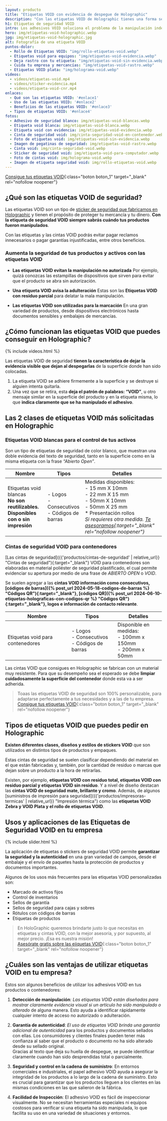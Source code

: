 ```yaml
---
layout: producto
title: "Etiquetas VOID con evidencia de despegue de Holographic"
description: "Con las etiquetas VOID de Holographic tienes una forma sencilla y eficaz de inspeccionar lo que transportas o vendes. Conoce nuestra línea"
h1: Etiquetas de seguridad VOID
intro: Los adhesivos VOID soluciona el problema de la manipulación indebida
hero: img/etiquetas-void-holographic.webp
jpg: img/etiquetas-void-holographic.jpg
alt: Fotografía de una etiqueta VOID
puntos-dolor:
  - Rollo de Etiquetas VOID: "img/rollo-etiquetas-void.webp"
  - Etiquetas void para equipos: "img/etiquetas-void-evidencia.webp"
  - Deja rastro con tu etiqueta: "img/etiquetas-void-sin-evidencia.webp"
  - Cuida tu empresa y mercancías: "img/etiquetas-void-rastro.webp"
  - Etiquetas VOID plata: "img/holograma-void.webp"
videos:
  - videos/etiquetas-void.mp4
  - videos/sticker-evidencia.mp4
  - videos/etiqueta-void-cnr.mp4
enlaces:
  - Qué son las etiquetas VOID: '#enlace1'
  - Uso de las etiquetas VOID: '#enlace2'
  - Beneficios de las etiquetas VOID: '#enlace3'
  - Tipos de etiquetas VOID: '#enlace4'
fotos:
  - Adhesivo de seguridad blanco: img/etiquetas-void-blancas.webp
  - Etiqueta void blanca: img/etiquetas-void-blanca.webp
  - Etiqueta void con evidencia: img/etiquetas-void-evidencia.webp
  - Cinta de seguridad void: img/cinta-seguridad-void-en-contenedor.webp
  - Foto de etiquetas void: img/etiquetas-void-sin-evidencia.webp
  - Imagen de pegatinas de seguridad: img/etiquetas-void-rastro.webp
  - Cinta void: img/cinta-seguridad-void.webp
  - Sticker de seguridad void: img/etiqueta-void-para-computador.webp
  - Foto de cintas void: img/holograma-void.webp
  - Imagen de etiqueta seguridad void: img/rollo-etiquetas-void.webp
---
```

[Consigue tus etiquetas VOID]({{site.whatsapp}}%20:%20{{page.h1}} "Etiquetas VOID Holographic"){:class="boton boton_1" target="_blank" rel="nofollow noopener"}

## ¿Qué son las etiquetas VOID de seguridad?

Las etiquetas VOID son un tipo de [sticker de seguridad que fabricamos en Holographic](/) y tienen el propósito de proteger tu mercancía y tu dinero. **Con la etiqueta de seguridad VOID siempre sabrás cuándo tus productos fueron manipulados**.

Con las etiquetas y las cintas VOID podrás evitar pagar reclamos innecesarios o pagar garantías injustificadas, entre otros beneficios.

### Aumenta la seguridad de tus productos y activos con las etiquetas VOID

- **Las etiquetas VOID evitan la manipulación no autorizada**
  Por ejemplo, quizá conozcas las estampillas de dispositivos que sirven para evitar que el producto se abra sin autorización.

- **Una etiqueta VOID avisa la adulteración**
  Estas son las **Etiquetas VOID con residuo parcial** para delatar la mala manipulación.

- **Las etiquetas VOID son utilizadas para la marcación**
  En una gran variedad de productos, desde dispositivos electrónicos hasta documentos sensibles y embalajes de mercancías.

## ¿Cómo funcionan las etiquetas VOID que puedes conseguir en Holographic?

{% include videos.html %}

Las etiquetas VOID de seguridad **tienen la característica de dejar la evidencia visible que dejan al despegarlas** de la superficie donde han sido colocadas.

1. La etiqueta VOID se adhiere firmemente a la superficie y se destruye si alguien intenta quitarla.
2. Una vez que se retira, esta **deja el patrón de palabras: “VOID”**, u otro mensaje similar en la superficie del producto y en la etiqueta misma, lo que **indica claramente que se ha manipulado el adhesivo**.

## Las 2 clases de etiquetas VOID más solicitadas en Holographic

### Etiquetas VOID blancas para el control de tus activos

Son un tipo de etiquetas de seguridad de color blanco, que muestran una doble evidencia del texto de seguridad, tanto en la superficie como en la misma etiqueta con la frase *“Abierto Open”*.

| Nombre               | Tipos                       | Detalles                                                                 |
|----------------------|-----------------------------|--------------------------------------------------------------------------|
| Etiquetas void blancas <br> **No son reutilizables. Disponibles con o sin impresión** | - Logos<br>- Consecutivos<br> - Códigos de barras | Medidas disponibles: <br>- 15 mm X 10mm<br>- 22 mm X 15 mm<br>- 50mm X 10mm<br>- 50mm X 25 mm<br>* Presentación rollos <br> *Si requieres  otra medida. [Te asesoramos]({{site.whatsapp}}%20:%20{{page.h1}} "Contáctanos"){:target="_blank" rel="nofollow noopener"}*|

### Cintas de seguridad VOID para contenedores

[Las cintas de seguridad]({{'productos/cintas-de-seguridad' | relative_url}} "Cintas de seguridad"){:target="_blank"} VOID para contenedores son elaboradas en material poliéster de seguridad plastificado, el cual permite evidenciar su apertura por medio de una frase de *ABIERTO OPEN* o *VOID*.

Se suelen agregar a las **cintas VOID información como consecutivos, [códigos de barras]({% post_url 2024-05-18-codigos-de-barras %} "Códigos QR"){:target="_blank"}, [códigos QR]({% post_url 2024-06-10-etiquetas-holograficas-con-codigos-qr %} "Códigos QR"){:target="_blank"}, logos e información de contacto relevante**.

| Nombre               | Tipos                       | Detalles                                                                 |
|----------------------|-----------------------------|--------------------------------------------------------------------------|
| Etiquetas void para contenedores | - Logos<br>- Consecutivos<br>- Códigos de barras | Disponible en medidas:<br>- 100mm x 150mm<br>- 200mm x 50mm |

Las cintas VOID que consigues en Holographic se fabrican con un material muy resistente. Para que su desempeño sea el esperado se debe **limpiar cuidadosamente la superficie del contenedor** donde esta va a ser adherida.

> Toaas las etiquetas VOID de seguridad son 100% personalizable, para adaptarse perfectamente a tus necesidades y a las de tu empresa.
[Consigue tus etiquetas VOID]({{site.whatsapp}}%20:%20{{page.h1}} "Contáctanos"){:class="boton boton_1" target="_blank" rel="nofollow noopener"}

## Tipos de etiquetas VOID que puedes pedir en Holographic

**Existen diferentes clases, diseños y estilos de stickers VOID** que son utilizados en distintos tipos de productos y empaques.

Estas cintas de seguridad se suelen clasificar dependiendo del material en el que están fabricadas y, también, por la cantidad de residuo o marcas que dejan sobre un producto a la hora de retirarlas.

Existen, por ejemplo, **etiquetas VOID con residuo total, etiquetas VOID con residuo parcial y etiquetas VOID sin residuo**. Y a nivel de diseño destacan las **cintas VOID de seguridad mate, brillante y cromo**. Además, de algunos [suministros de impresión para seguridad]({{'productos/impresoras-termicas' | relative_url}} "Impresión térmica") como las **etiquetas VOID Zebra y VOID Plata y el rollo de etiquetas VOID**.

## Usos y aplicaciones de las Etiquetas de Seguridad VOID en tu empresa

{% include slider.html %}

La aplicación de etiquetas o stickers de seguridad VOID permite **garantizar la seguridad y la autenticidad** en una gran variedad de campos, desde el embalaje y el envío de paquetes hasta la protección de productos y documentos importantes.

Algunos de los usos más frecuentes para las etiquetas VOID personalizadas son:

- Marcado de activos fijos
- Control de inventarios
- Sellos de garantía
- Sellos de seguridad para cajas y sobres
- Rótulos con códigos de barras
- Etiquetas de productos

> En HoloGraphic queremos brindarte justo lo que necesitas en etiquetas y cintas VOID, con la mejor asesoría, y por supuesto, al mejor precio. ¡Esa es nuestra misión!  
> [Asesórate gratis sobre las eiiquetas VOID]({{site.whatsapp}}%20:%20{{page.h1}} "Pide etiquetas VOID"){:class="boton boton_1" target="_blank" rel="nofollow noopener"}

## ¿Cuáles son las ventajas de utilizar etiquetas VOID en tu empresa?

Estos son algunos beneficios de utilizar los adhesivos VOID en tus productos o contenedores:

1. **Detección de manipulación**: *Las etiquetas VOID están diseñadas para mostrar claramente evidencia visual si un artículo ha sido manipulado o alterado* de alguna manera. Esto ayuda a identificar rápidamente cualquier intento de acceso no autorizado o adulteración.

2. **Garantía de autenticidad**: *El uso de etiquetas VOID brinda una garantía adicional de autenticidad* para los productos y documentos sellados con ellas. Los consumidores y clientes finales pueden tener más confianza al saber que el producto o documento no ha sido alterado desde su sellado original.  
Gracias al texto que deja su huella de despegue, se puede identificar claramente cuando han sido desprendidas total o parcialmente.

3. **Seguridad y control en la cadena de suministro**: En entornos comerciales e industriales, el papel adhesivo VOID ayuda a asegurar la integridad de los productos a lo largo de la cadena de suministro. Esto es crucial para garantizar que los productos lleguen a los clientes en las mismas condiciones en las que salieron de la fábrica.

4. **Facilidad de Inspección**: El adhesivo VOID es fácil de inspeccionar visualmente. No se necesitan herramientas especiales ni equipos costosos para verificar si una etiqueta ha sido manipulada, lo que facilita su uso en una variedad de situaciones y entornos.
